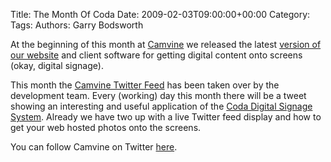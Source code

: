 Title: The Month Of Coda
Date: 2009-02-03T09:00:00+00:00
Category: 
Tags: 
Authors: Garry Bodsworth

At the beginning of this month at [Camvine][1] we released the latest [version of our website][2] and client software for getting digital content onto screens (okay, digital signage).

This month the [Camvine Twitter Feed][3] has been taken over by the development team. Every (working) day this month there will be a tweet showing an interesting and useful application of the [Coda Digital Signage System][4]. Already we have two up with a live Twitter feed display and how to get your web hosted photos onto the screens.

You can follow Camvine on Twitter [here][3].

 [1]: http://www.camvine.com
 [2]: http://camvine.com/products/coda/screencasts
 [3]: http://twitter.com/camvine
 [4]: http://camvine.com/products/coda